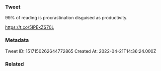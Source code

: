 ### Tweet
99% of reading is procrastination disguised as productivity.

https://t.co/5IPEkZS70L

### Metadata
Tweet ID: 1517150262644772865
Created At: 2022-04-21T14:36:24.000Z

### Related

